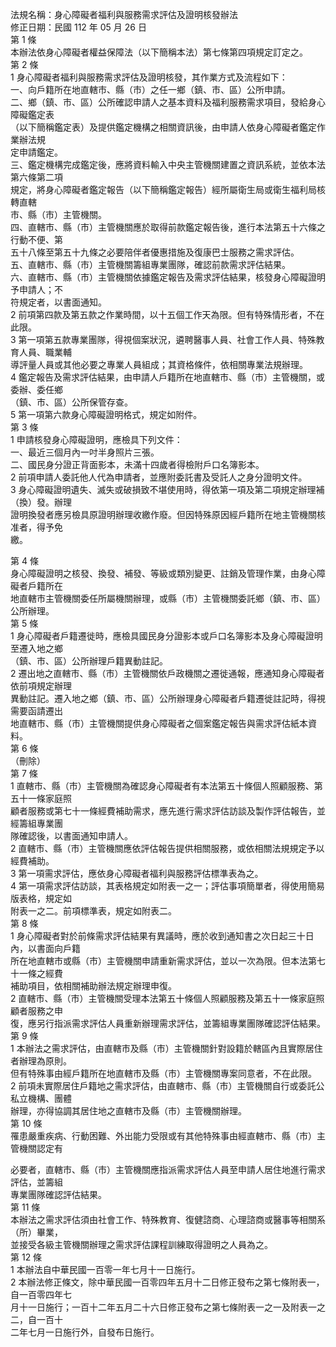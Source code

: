法規名稱：身心障礙者福利與服務需求評估及證明核發辦法  
修正日期：民國 112 年 05 月 26 日  
第 1 條  
本辦法依身心障礙者權益保障法（以下簡稱本法）第七條第四項規定訂定之。  
第 2 條  
1 身心障礙者福利與服務需求評估及證明核發，其作業方式及流程如下：  
一、向戶籍所在地直轄市、縣（市）之任一鄉（鎮、市、區）公所申請。  
二、鄉（鎮、市、區）公所確認申請人之基本資料及福利服務需求項目，發給身心障礙鑑定表  
（以下簡稱鑑定表）及提供鑑定機構之相關資訊後，由申請人依身心障礙者鑑定作業辦法規  
定申請鑑定。  
三、鑑定機構完成鑑定後，應將資料輸入中央主管機關建置之資訊系統，並依本法第六條第二項  
規定，將身心障礙者鑑定報告（以下簡稱鑑定報告）經所屬衛生局或衛生福利局核轉直轄  
市、縣（市）主管機關。  
四、直轄市、縣（市）主管機關應於取得前款鑑定報告後，進行本法第五十六條之行動不便、第  
五十八條至第五十九條之必要陪伴者優惠措施及復康巴士服務之需求評估。  
五、直轄市、縣（市）主管機關籌組專業團隊，確認前款需求評估結果。  
六、直轄市、縣（市）主管機關依據鑑定報告及需求評估結果，核發身心障礙證明予申請人；不  
符規定者，以書面通知。  
2 前項第四款及第五款之作業時間，以十五個工作天為限。但有特殊情形者，不在此限。  
3 第一項第五款專業團隊，得視個案狀況，遴聘醫事人員、社會工作人員、特殊教育人員、職業輔  
導評量人員或其他必要之專業人員組成；其資格條件，依相關專業法規辦理。  
4 鑑定報告及需求評估結果，由申請人戶籍所在地直轄市、縣（市）主管機關，或委辦、委任鄉  
（鎮、市、區）公所保管存查。  
5 第一項第六款身心障礙證明格式，規定如附件。  
第 3 條  
1 申請核發身心障礙證明，應檢具下列文件：  
一、最近三個月內一吋半身照片三張。  
二、國民身分證正背面影本，未滿十四歲者得檢附戶口名簿影本。  
2 前項申請人委託他人代為申請者，並應附委託書及受託人之身分證明文件。  
3 身心障礙證明遺失、滅失或破損致不堪使用時，得依第一項及第二項規定辦理補（換）發。辦理  
證明換發者應另檢具原證明辦理收繳作廢。但因特殊原因經戶籍所在地主管機關核准者，得予免  
繳。  


第 4 條  
身心障礙證明之核發、換發、補發、等級或類別變更、註銷及管理作業，由身心障礙者戶籍所在  
地直轄市主管機關委任所屬機關辦理，或縣（市）主管機關委託鄉（鎮、市、區）公所辦理。  
第 5 條  
1 身心障礙者戶籍遷徙時，應檢具國民身分證影本或戶口名簿影本及身心障礙證明至遷入地之鄉  
（鎮、市、區）公所辦理戶籍異動註記。  
2 遷出地之直轄市、縣（市）主管機關依戶政機關之遷徙通報，應通知身心障礙者依前項規定辦理  
異動註記。遷入地之鄉（鎮、市、區）公所辦理身心障礙者戶籍遷徙註記時，得視需要函請遷出  
地直轄市、縣（市）主管機關提供身心障礙者之個案鑑定報告與需求評估紙本資料。  
第 6 條  
（刪除）  
第 7 條  
1 直轄市、縣（市）主管機關為確認身心障礙者有本法第五十條個人照顧服務、第五十一條家庭照  
顧者服務或第七十一條經費補助需求，應先進行需求評估訪談及製作評估報告，並經籌組專業團  
隊確認後，以書面通知申請人。  
2 直轄市、縣（市）主管機關應依評估報告提供相關服務，或依相關法規規定予以經費補助。  
3 第一項需求評估，應依身心障礙者福利與服務評估標準表為之。  
4 第一項需求評估訪談，其表格規定如附表一之一；評估事項簡單者，得使用簡易版表格，規定如  
附表一之二。前項標準表，規定如附表二。  
第 8 條  
1 身心障礙者對於前條需求評估結果有異議時，應於收到通知書之次日起三十日內，以書面向戶籍  
所在地直轄市或縣（市）主管機關申請重新需求評估，並以一次為限。但本法第七十一條之經費  
補助項目，依相關補助辦法規定辦理申復。  
2 直轄市、縣（市）主管機關受理本法第五十條個人照顧服務及第五十一條家庭照顧者服務之申  
復，應另行指派需求評估人員重新辦理需求評估，並籌組專業團隊確認評估結果。  
第 9 條  
1 本辦法之需求評估，由直轄市及縣（市）主管機關針對設籍於轄區內且實際居住者辦理為原則。  
但有特殊事由經戶籍所在地直轄市及縣（市）主管機關專案同意者，不在此限。  
2 前項未實際居住戶籍地之需求評估，由直轄市、縣（市）主管機關自行或委託公私立機構、團體  
辦理，亦得協調其居住地之直轄市及縣（市）主管機關辦理。  
第 10 條  
罹患嚴重疾病、行動困難、外出能力受限或有其他特殊事由經直轄市、縣（市）主管機關認定有  


必要者，直轄市、縣（市）主管機關應指派需求評估人員至申請人居住地進行需求評估，並籌組  
專業團隊確認評估結果。  
第 11 條  
本辦法之需求評估須由社會工作、特殊教育、復健諮商、心理諮商或醫事等相關系（所）畢業，  
並接受各級主管機關辦理之需求評估課程訓練取得證明之人員為之。  
第 12 條  
1 本辦法自中華民國一百零一年七月十一日施行。  
2 本辦法修正條文，除中華民國一百零四年五月十二日修正發布之第七條附表一，自一百零四年七  
月十一日施行；一百十二年五月二十六日修正發布之第七條附表一之一及附表一之二，自一百十  
二年七月一日施行外，自發布日施行。  


